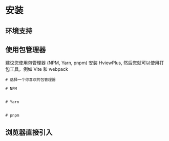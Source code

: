 # 安装

## 环境支持



## 使用包管理器

建议您使用包管理器 (NPM, Yarn, pnpm) 安装 HviewPlus, 然后您就可以使用打包工具，例如 Vite 和 webpack

```
# 选择一个你喜欢的包管理器

# NPM


# Yarn


# pnpm

```

## 浏览器直接引入



